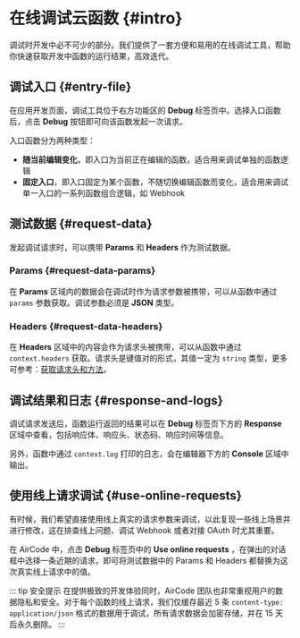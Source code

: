 # 在线调试云函数 {#intro}

调试时开发中必不可少的部分。我们提供了一套方便和易用的在线调试工具，帮助你快速获取开发中函数的运行结果，高效迭代。

<ACImage src="/_images/1671517286503.png" mode="light" />
<ACImage src="/_images/1671517302558.png" mode="dark" />

## 调试入口 {#entry-file}

在应用开发页面，调试工具位于右方功能区的 **Debug** 标签页中。选择入口函数后，点击 **Debug** 按钮即可向该函数发起一次请求。

<ACImage src="/_images/1671517361524.png" mode="light" />
<ACImage src="/_images/1671517345859.png" mode="dark" />

入口函数分为两种类型：
- **随当前编辑变化**，即入口为当前正在编辑的函数，适合用来调试单独的函数逻辑
- **固定入口**，即入口固定为某个函数，不随切换编辑函数而变化，适合用来调试单一入口的一系列函数组合逻辑，如 Webhook

## 测试数据 {#request-data}

发起调试请求时，可以携带 **Params** 和 **Headers** 作为测试数据。

<ACImage src="/_images/1671517409446.png" mode="light" />
<ACImage src="/_images/1671517428786.png" mode="dark" />

### Params {#request-data-params}

在 **Params** 区域内的数据会在调试时作为请求参数被携带，可以从函数中通过 `params` 参数获取。调试参数必须是 **JSON** 类型。

### Headers {#request-data-headers}

在 **Headers** 区域中的内容会作为请求头被携带，可以从函数中通过 `context.headers` 获取。请求头是键值对的形式，其值一定为 `string` 类型，更多可参考：[获取请求头和方法](/cn/guide/functions/request-header-and-method)。

## 调试结果和日志 {#response-and-logs}

调试请求发送后，函数运行返回的结果可以在 **Debug** 标签页下方的 **Response** 区域中查看，包括响应体、响应头、状态码、响应时间等信息。

<ACImage src="/_images/1671517484480.png" mode="light" />
<ACImage src="/_images/1671517502205.png" mode="dark" />

另外，函数中通过 `context.log` 打印的日志，会在编辑器下方的 **Console** 区域中输出。

<ACImage src="/_images/1671517558612.png" mode="light" />
<ACImage src="/_images/1671517589421.png" mode="dark" />

## 使用线上请求调试 {#use-online-requests}

有时候，我们希望直接使用线上真实的请求参数来调试，以此复现一些线上场景并进行修改，这在排查线上问题、调试 Webhook 或者对接 OAuth 时尤其重要。

在 AirCode 中，点击 **Debug** 标签页中的 **Use online requests** ，在弹出的对话框中选择一条近期的请求，即可将测试数据中的 Params 和 Headers 都替换为这次真实线上请求中的值。

<ACImage src="/_images/1671517737942.png" mode="light" />
<ACImage src="/_images/1671517801557.png" mode="dark" />

::: tip 安全提示
在提供极致的开发体验同时，AirCode 团队也非常重视用户的数据隐私和安全。对于每个函数的线上请求，我们仅缓存最近 5 条 `content-type: application/json` 格式的数据用于调试，所有请求数据会加密存储，并在 15 天后永久删除。
:::
